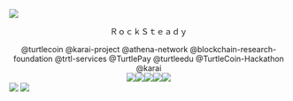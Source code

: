 <img src="https://user-images.githubusercontent.com/34389545/87249000-2d875f00-c422-11ea-9edc-22258a467999.png" align="center">
<div align="center">
 <p style="font-family: monospace">ＲｏｃｋＳｔｅａｄｙ</p> 
</div>
<div align="center">
  @turtlecoin @karai-project @athena-network @blockchain-research-foundation @trtl-services @TurtlePay @turtleedu @TurtleCoin-Hackathon @karai
 <br />
 <img src="https://user-images.githubusercontent.com/34389545/87249590-99b79200-c425-11ea-8944-f426dfa3bcda.png" align="center"><img src="https://user-images.githubusercontent.com/34389545/87249591-9d4b1900-c425-11ea-9cf2-1e789008fa0b.png" align="center"><img src="https://user-images.githubusercontent.com/34389545/87249595-a0dea000-c425-11ea-86d0-ce07eb9c9710.png" align="center"><img src="https://user-images.githubusercontent.com/34389545/87249601-a340fa00-c425-11ea-867b-4f3617d29a40.png" align="center"><img src="https://user-images.githubusercontent.com/34389545/87249602-a63bea80-c425-11ea-95f5-1c4ce192e2f2.png" align="center">
</div>
<img src="https://user-images.githubusercontent.com/34389545/87249001-2f512280-c422-11ea-908c-92c130e40fc6.png" align="center">
<img src="https://user-images.githubusercontent.com/34389545/87249008-3b3ce480-c422-11ea-852b-ef0a3566bd2e.png" align="center">

